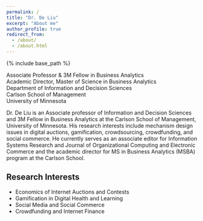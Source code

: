 ```yaml
---
permalink: /
title: "Dr. De Liu"
excerpt: "About me"
author_profile: true
redirect_from: 
  - /about/
  - /about.html
---
```


{% include base_path %}

Associate Professor & 3M Fellow in Business Analytics  
Academic Director, Master of Science in Business Analytics  
Department of Information and Decision Sciences  
Carlson School of Management  
University of Minnesota

Dr. De Liu is an Associate professor of Information and Decision Sciences and 3M Fellow in Business Analytics at the Carlson School of Management, University of Minnesota. His research interests include mechanism design issues in digital auctions, gamification, crowdsourcing, crowdfunding, and social commerce. He currently serves as an associate editor for Information Systems Research and Journal of Organizational Computing and Electronic Commerce and the academic director for MS in Business Analytics (MSBA) program at the Carlson School.

## Research Interests

- Economics of Internet Auctions and Contests
- Gamification in Digital Health and Learning
- Social Media and Social Commerce
- Crowdfunding and Internet Finance